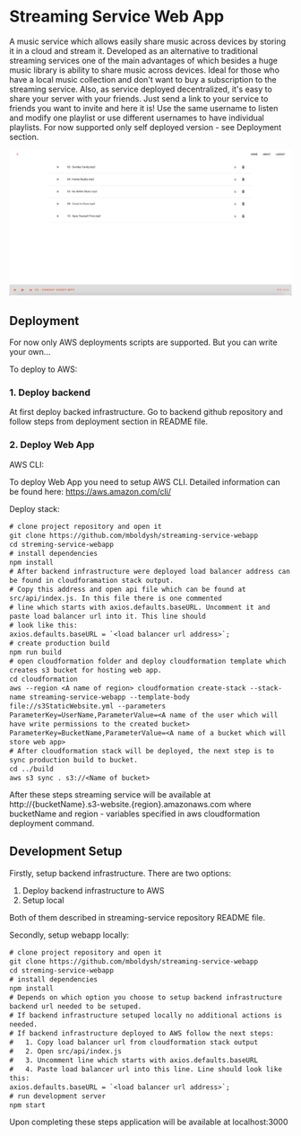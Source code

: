 # Streaming Service Web App 

A music service which allows easily share music across devices by storing it 
in a cloud and stream it. Developed as an alternative to traditional streaming 
services one of the main advantages of which besides a huge music library 
is ability to share music across devices. Ideal for those who have a local music 
collection and don't want to buy a subscription to the streaming service. Also, as service 
deployed decentralized, it's easy to share your server with your friends. Just send a link 
to your service to friends you want to invite and here it is! Use the same username to listen and 
modify one playlist or use different usernames to have individual playlists. 
For now supported only self deployed version - see Deployment section. 

![alt text](https://raw.githubusercontent.com/mboldysh/streaming-service-webapp/master/images/screenshot1.png) 

## Deployment 

For now only AWS deployments scripts are supported. But you can write your own... 

To deploy to AWS: 

### 1. Deploy backend 

At first deploy backed infrastructure. Go to backend 
github repository and follow steps from deployment section in README file. 

### 2. Deploy Web App 

AWS CLI:

To deploy Web App you need to setup AWS CLI. Detailed information can be found
here: https://aws.amazon.com/cli/

Deploy stack: 

```console 
# clone project repository and open it 
git clone https://github.com/mboldysh/streaming-service-webapp 
cd streming-service-webapp 
# install dependencies
npm install
# After backend infrastructure were deployed load balancer address can be found in cloudforamation stack output.
# Copy this address and open api file which can be found at src/api/index.js. In this file there is one commented 
# line which starts with axios.defaults.baseURL. Uncomment it and paste load balancer url into it. This line should 
# look like this:
axios.defaults.baseURL = `<load balancer url address>`;
# create production build 
npm run build 
# open cloudformation folder and deploy cloudformation template which creates s3 bucket for hosting web app.
cd cloudformation
aws --region <A name of region> cloudformation create-stack --stack-name streaming-service-webapp --template-body file://s3StaticWebsite.yml --parameters ParameterKey=UserName,ParameterValue=<A name of the user which will have write permissions to the created bucket> ParameterKey=BucketName,ParameterValue=<A name of a bucket which will store web app>
# After cloudformation stack will be deployed, the next step is to sync production build to bucket.
cd ../build
aws s3 sync . s3://<Name of bucket>
``` 

After these steps streaming service will be available at http://{bucketName}.s3-website.{region}.amazonaws.com where 
bucketName and region - variables specified in aws cloudformation deployment command.

## Development Setup 

Firstly, setup backend infrastructure. There are two options: 

1. Deploy backend infrastructure to AWS 
2. Setup local 

Both of them described in streaming-service repository README file. 

Secondly, setup webapp locally: 

```console 
# clone project repository and open it 
git clone https://github.com/mboldysh/streaming-service-webapp 
cd streming-service-webapp 
# install dependencies 
npm install
# Depends on which option you choose to setup backend infrastructure backend url needed to be setuped.
# If backend infrastructure setuped locally no additional actions is needed.
# If backend infrastructure deployed to AWS follow the next steps:
#   1. Copy load balancer url from cloudformation stack output
#   2. Open src/api/index.js
#   3. Uncomment line which starts with axios.defaults.baseURL
#   4. Paste load balancer url into this line. Line should look like this:
axios.defaults.baseURL = `<load balancer url address>`;
# run development server 
npm start 
``` 
Upon completing these steps application will be available at localhost:3000